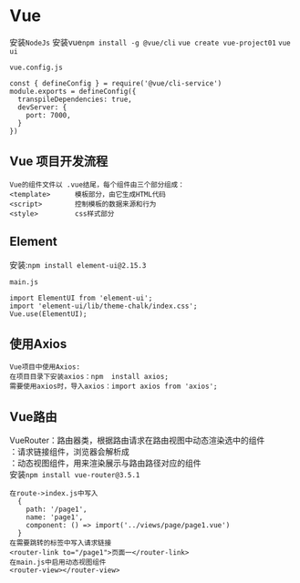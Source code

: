 # Vue
安装`NodeJs`
安装vue`npm install -g @vue/cli`
`vue create vue-project01`
`vue ui`
```
vue.config.js

const { defineConfig } = require('@vue/cli-service')
module.exports = defineConfig({
  transpileDependencies: true,
  devServer: {
    port: 7000,
  }
})
```
## Vue 项目开发流程
```
Vue的组件文件以 .vue结尾，每个组件由三个部分组成：
<template>      模板部分，由它生成HTML代码
<script>        控制模板的数据来源和行为
<style>         css样式部分
```
## Element
安装:`npm install element-ui@2.15.3`
```
main.js

import ElementUI from 'element-ui';
import 'element-ui/lib/theme-chalk/index.css';
Vue.use(ElementUI);
```
## 使用Axios
```
Vue项目中使用Axios:
在项目目录下安装axios：npm  install axios;
需要使用axios时，导入axios：import axios from 'axios';
```
## Vue路由
VueRouter：路由器类，根据路由请求在路由视图中动态渲染选中的组件  
<router-link>：请求链接组件，浏览器会解析成<a>  
<router-view>：动态视图组件，用来渲染展示与路由路径对应的组件  
安装`npm install vue-router@3.5.1`  
```
在route->index.js中写入
  {
    path: '/page1',
    name: 'page1',
    component: () => import('../views/page/page1.vue')
  }
在需要跳转的标签中写入请求链接
<router-link to="/page1">页面一</router-link>
在main.js中启用动态视图组件
<router-view></router-view>
```
